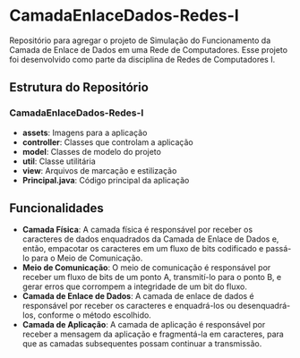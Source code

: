 # CamadaEnlaceDados-Redes-I

Repositório para agregar o projeto de Simulação do Funcionamento da Camada de Enlace de Dados em uma Rede de Computadores. Esse projeto foi desenvolvido como parte da disciplina de Redes de Computadores I.

## Estrutura do Repositório

### CamadaEnlaceDados-Redes-I
- **assets**: Imagens para a aplicação
- **controller**: Classes que controlam a aplicação
- **model**: Classes de modelo do projeto
- **util**: Classe utilitária
- **view**: Arquivos de marcação e estilização
- **Principal.java**: Código principal da aplicação

## Funcionalidades

- **Camada Física**: A camada física é responsável por receber os caracteres de dados enquadrados da Camada de Enlace de Dados e, então, empacotar os caracteres em um fluxo de bits codificado e passá-lo para o Meio de Comunicação.
- **Meio de Comunicação**: O meio de comunicação é responsável por receber um fluxo de bits de um ponto A, transmití-lo para o ponto B, e gerar erros que corrompem a integridade de um bit do fluxo.
- **Camada de Enlace de Dados**: A camada de enlace de dados é responsável por receber os caracteres e enquadrá-los ou desenquadrá-los, conforme o método escolhido.
- **Camada de Aplicação**: A camada de aplicação é responsável por receber a mensagem da aplicação e fragmentá-la em caracteres, para que as camadas subsequentes possam continuar a transmissão.
